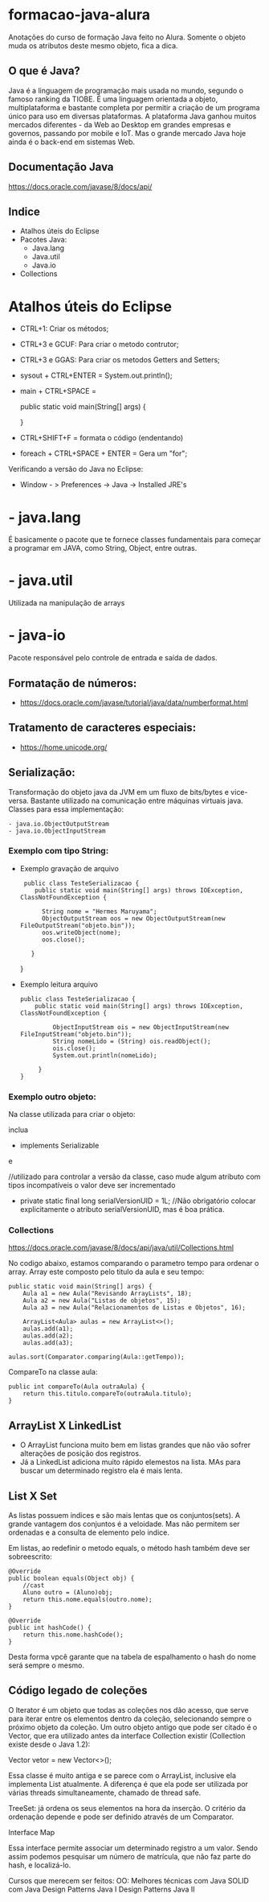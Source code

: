 # formacao-java-alura
Anotações do curso de formação Java feito no Alura.
Somente o objeto muda os atributos deste mesmo objeto, fica a dica.

## O que é Java?

Java é a linguagem de programação mais usada no mundo, segundo o famoso ranking da TIOBE. É uma linguagem orientada a objeto, multiplataforma e bastante completa por permitir a criação de um programa único para uso em diversas plataformas. A plataforma Java ganhou muitos mercados diferentes - da Web ao Desktop em grandes empresas e governos, passando por mobile e IoT. Mas o grande mercado Java hoje ainda é o back-end em sistemas Web.

## Documentação Java

https://docs.oracle.com/javase/8/docs/api/

## Indice

- Atalhos úteis do Eclipse
- Pacotes Java:
  - Java.lang
  - Java.util
  - Java.io
- Collections  

# Atalhos úteis do Eclipse
 - CTRL+1: Criar os métodos;
 - CTRL+3 e GCUF: Para criar o metodo contrutor; 
 - CTRL+3 e GGAS: Para criar os metodos Getters and Setters;
 - sysout + CTRL+ENTER = System.out.println();
 - main + CTRL+SPACE = 
 
 	public static void main(String[] args) {

	}
 - CTRL+SHIFT+F = formata o código (endentando)
 - foreach + CTRL+SPACE + ENTER = Gera um "for";
 
 Verificando a versão do Java no Eclipse:
 
 - Window - > Preferences -> Java -> Installed JRE's

# - java.lang
 É basicamente o pacote que te fornece classes fundamentais para começar a programar em JAVA, como String, Object, entre outras.
# - java.util
 Utilizada na manipulação de arrays
# - java-io
  Pacote responsável pelo controle de entrada e saída de dados.
  ## Formatação de números:
  - https://docs.oracle.com/javase/tutorial/java/data/numberformat.html
  
  ## Tratamento de caracteres especiais:
  - https://home.unicode.org/
  
  ## Serialização:
  Transformação do objeto java da JVM em um fluxo de bits/bytes e vice-versa. Bastante utilizado na comunicação entre máquinas virtuais java. 
  Classes para essa implementação:
  
    - java.io.ObjectOutputStream
    - java.io.ObjectInputStream
    
  ### Exemplo com tipo String:
		
  - Exemplo gravação de arquivo
 
         public class TesteSerializacao {
	        public static void main(String[] args) throws IOException, ClassNotFoundException {
	    
		      String nome = "Hermes Maruyama";				
		      ObjectOutputStream oos = new ObjectOutputStream(new FileOutputStream("objeto.bin"));		
		      oos.writeObject(nome);
		      oos.close();
		      
	       }	      
	}	      
				
  - Exemplo leitura arquivo
		
        public class TesteSerializacao {
	        public static void main(String[] args) throws IOException, ClassNotFoundException {
	       
                 ObjectInputStream ois = new ObjectInputStream(new FileInputStream("objeto.bin"));
   	             String nomeLido = (String) ois.readObject();		
	             ois.close();
	             System.out.println(nomeLido);
		     
	         }
        }
	
  ### Exemplo outro objeto:
  
  Na classe utilizada para criar o objeto:
  
  inclua 
  
  - implements Serializable
  
  e 
  
   //utilizado para controlar a versão da classe, caso mude algum atributo com tipos incompatíveis o valor deve ser incrementado<br>
   - private static final long serialVersionUID = 1L; //Não obrigatório colocar explicitamente o atributo serialVersionUID, mas é boa prática.
  
  ### Collections
  
  https://docs.oracle.com/javase/8/docs/api/java/util/Collections.html
  
  No codigo abaixo, estamos comparando o parametro tempo para ordenar o array. Array este composto pelo titulo da aula e seu tempo:
  
  	public static void main(String[] args) {
		Aula a1 = new Aula("Revisando ArrayLists", 18);
		Aula a2 = new Aula("Listas de objetos", 15);
		Aula a3 = new Aula("Relacionamentos de Listas e Objetos", 16);
		
		ArrayList<Aula> aulas = new ArrayList<>();
		aulas.add(a1);
		aulas.add(a2);
		aulas.add(a3); 
		
  	aulas.sort(Comparator.comparing(Aula::getTempo));
  
  CompareTo na classe aula:  
  
  	public int compareTo(Aula outraAula) {
		return this.titulo.compareTo(outraAula.titulo);
	}

  ## ArrayList X LinkedList
  
  - O ArrayList funciona muito bem em listas grandes que não vão sofrer alterações de posição dos registros. 
  - Já a LinkedList adiciona muito rápido elemestos na lista. MAs para buscar um determinado registro ela é mais lenta.
  
  ## List X Set
  
  As listas possuem indices e são mais lentas que os conjuntos(sets). A grande vantagem dos conjuntos é a veloidade. 
  Mas não permitem ser ordenadas e a consulta de elemento pelo indice.

  Em listas, ao redefinir o metodo equals, o método hash também deve ser sobreescrito:
  
  	@Override
	public boolean equals(Object obj) {
		//cast
		Aluno outro = (Aluno)obj;
		return this.nome.equals(outro.nome); 		
	}
	
	@Override
	public int hashCode() {
		return this.nome.hashCode();
	}
   Desta forma vpcê garante que na tabela de espalhamento o hash do nome será sempre o mesmo.	

   ## Código legado de coleções
   
   O  Iterator é um objeto que todas as coleções nos dão acesso, que serve para iterar entre os elementos dentro da coleção, selecionando sempre o próximo objeto da coleção.
   Um outro objeto antigo que pode ser citado é o Vector, que era utilizado antes da interface Collection existir (Collection existe desde o Java 1.2):

   Vector<Aluno> vetor = new Vector<>();

   Essa classe é muito antiga e se parece com o ArrayList, inclusive ela implementa List atualmente. A diferença é que ela pode ser utilizada por várias threads simultaneamente, chamado de thread safe. 
   
   TreeSet:  já ordena os seus elementos na hora da inserção. O critério da ordenação depende e pode ser definido através de um Comparator.
   
   Interface Map
   
   Essa interface permite associar um determinado registro a um valor. Sendo assim podemos pesquisar um número de matrícula, que não faz parte do hash, e localizá-lo.
   
   Cursos que merecem ser feitos:
    OO: Melhores técnicas com Java
    SOLID com Java
    Design Patterns Java I
    Design Patterns Java II
